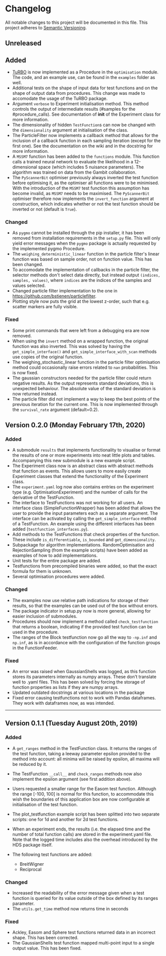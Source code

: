# Changelog

All notable changes to this project will be documented in this file.
This project adheres to [Semantic Versioning](http://semver.org/).

## Unreleased

## Added

* [TuRBO](https://github.com/uber-research/TuRBO) is now implemented as a
  Procedure in the `optimisation` module. The code, and an example use, can be
  found in the `examples` folder as well.
* Additional tests on the shape of input data for test functions and on the
  shape of output data from procedures. This change was made to accomodate the
  usage of the TuRBO package.
* Argument `verbose` to Experiment initialisation method. This method controls
  the output of intermediate results (#samples for the #procedure_calls). See
  documentation of __init__ of the Experiment class for more information.
* The dimensionality of hidden `TestFunction`s can now be changed with the
  `dimensionality` argument at initialisation of the class.
* The ParticleFilter now implements a callback method that allows for the
  inclusion of a callback function in each sampling iteration (except for
  the first one). See the documentation on the wiki and in the docstring for
  more information.
* A `MSSM7` function has been added to the `functions` module. This function
  calls a trained neural network to evaluate the likelihood in a 12-dimensional
  space (which includes 5 nuisance parameters). The algorithm was trained on 
  data from the Gambit collaboration.
* The `PyScannerBit` optimiser previously always inverted the test function
  before optimising it, as the optimiser all functions were to be minimised.
  With the introduction of the `MSSM7` test function this assumption has 
  become invalid, as `MSSM7` needs to be maximised. The `PyScannerBit`
  optimiser therefore now implements the `invert_function` argument at
  construction, which indicates whether or not the test function should be
  inverted or not (default is `True`).

### Changed

* As `pygmo` cannot be installed through the pip installer, it has been
  removed from installation requirements in the `setup.py` file. This will only
  yield error messages when the `pygmo` package is actually requested by the
  implemented pygmo Procedure.
* The `weighing_deterministic_linear` function in the particle filter's linear
  function was based on sample order, not on function value. This has been
  changed.
* To accomodate the implementation of callbacks in the particle filter, the
  selector methods don't select data directly, but instead output `(indices,
  samples, values)`, where `indices` are the indices of the samples and values
  selected.
* Changed particle filter implementation to the one in
  https://github.com/bstienen/particlefilter.
* Plotting style now puts the grid at the lowest z-order, such that e.g.
  scatter markers are fully visible.

### Fixed

* Some print commands that were left from a debugging era are now removed.
* When using the `invert` method on a wrapped function, the original function
  was also inverted. This was solved by having the `get_simple_interface()`
  and `get_simple_interface_with_scan` methods use copies of the original
  function.
* The weighing_stochastic_linear function in the particle filter optimisation
  method could occasionally raise errors related to `nan` probabilities. This
  is now fixed.
* The gaussian constructors needed for the particle filter could return negative
  results. As the output represents standard deviations, this is unexpected
  behaviour. The absolute value of the standard deviation is now returned
  instead.
* The particle filter did not implement a way to keep the best points of the
  previous iteration for the current one. This is now implemented through the
  `survival_rate` argument (default=0.2).

## Version 0.2.0 (Monday February 17th, 2020)

### Added

* A submodule `results` that implements functionality to visualise or format
  the results of one or more experiments into neat little plots and tables.
  Accompanying this new submodule is a new example script.
* The Experiment class now is an abstract class with abstract methods that
  function as events. This allows users to more easily create Experiment
  classes that extend the functionality of the Experiment class.
* The `experiment.yaml` log now also contains entries on the experiment type
  (e.g. OptimisationExperiment) and the number of calls for the derivative
  of the TestFunction.
* The interface to TestFunctions was not working for all users. An interface
  class (SimpleFunctionWrapper) has been added that allows the user to provide
  the input parameters each as a separate argument. The interface can be
  activated by calling the `get_simple_interface` method of a TestFunction. An
  example using the different interfaces has been added
  (`testfunction_interfaces.py`).
* Add methods to the TestFunctions that check properties of the function. These
  include `is_differentiable`, `is_bounded` and `get_dimensionality`.
* Subpackage for algorithm implementations. RandomOptimisation and
  RejectionSampling (from the example scripts) have been added as examples of
  how to add implementations.
* Unit tests for the entire package are added.
* Testfunctions from precompiled binaries were added, so that the exact
  formula for them is unknown.
* Several optimisation procedures were added.

### Changed

* The examples now use relative path indications for storage of their results,
  so that the examples can be used out of the box without errors.
* The package indicator in setup.py now is more general, allowing for easier
  inclusion of submodules.
* Procedures should now implement a method called `check_testfunction` that
  returns a boolean, indicating if the provided test function can be used in
  the procedure.
* The ranges of the Block testfunction now go all the way to `-np.inf` and 
  `np.inf`, as is in accordance with the configuration of the function groups
  in the FunctionFeeder.

### Fixed

* An error was raised when GaussianShells was logged, as this function stores
  its parameters internally as numpy arrays. These don't translate well to
  .yaml files. This has been solved by forcing the storage of function 
  properties as lists if they are numpy arrays.
* Updated outdated docstrings at various locations in the package
* Fixed error causing testfunctions not to work with Pandas dataframes. They
  work with dataframes now, as was intended.
  
---

## Version 0.1.1 (Tuesday August 20th, 2019)

### Added

* A `get_ranges` method in the TestFunction class. It returns the ranges of the
  test function, taking a leeway parameter epsilon provided to the method into
  account: all minima will be raised by epsilon, all maxima will be reduced by
  it.
* The TestFunction `__call__` and `check_ranges` methods now also implement the
  epsilon argument (see first addition above).
* Users requested a smaller range for the Easom test function. Although the
  range [-100, 100] is normal for this function, to accommodate this wish the
  boundaries of this application box are now configurable at initialisation
  of the test function.
* The plot_testfunction example script has been splitted into two separate
  scripts: one for 1d and another for 2d test functions.
* When an experiment ends, the results (i.e. the elapsed time and the number
  of total function calls) are stored in the experiment.yaml file. Note that
  the logged time includes also the overhead introduced by the HDS package
  itself.
* The following test functions are added:

  * BreitWigner
  * Reciprocal

### Changed

* Increased the readability of the error message given when a test function is
  queried for its value outside of the box defined by its ranges parameter.
* The `utils.get_time` method now returns time in seconds

### Fixed

* Ackley, Easom and Sphere test functions returned data in an incorrect shape.
  This has been corrected.
* The GaussianShells test function mapped multi-point input to a single output
  value. This has been fixed.
